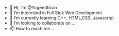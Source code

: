 - 👋 Hi, I’m @Yogendhiran
- 👀 I’m interested in Full Stck Web Development
- 🌱 I’m currently learning C++, HTML,CSS, Javascript
- 💞️ I’m looking to collaborate on ...
- 📫 How to reach me ...

<!---
Yogendhiran/Yogendhiran is a ✨ special ✨ repository because its `README.md` (this file) appears on your GitHub profile.
You can click the Preview link to take a look at your changes.
--->
